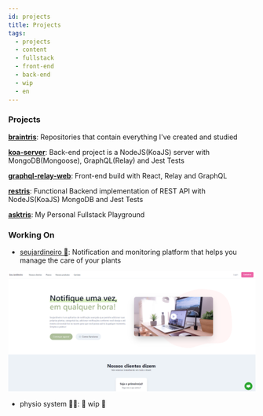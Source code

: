 ```yaml
---
id: projects
title: Projects
tags:
  - projects
  - content
  - fullstack
  - front-end
  - back-end
  - wip
  - en
---
```


### Projects
[**braintris**](https://github.com/biantris/braintris): Repositories that contain everything I've created and studied
 
[**koa-server**](https://github.com/biantris/koa-server): Back-end project is a NodeJS(KoaJS) server with MongoDB(Mongoose), GraphQL(Relay) and Jest Tests

[**graphql-relay-web**](https://github.com/biantris/graphql-relay-web): Front-end build with React, Relay and GraphQL
 
[**restris**](https://github.com/biantris/restris): Functional Backend implementation of REST API with NodeJS(KoaJS) MongoDB and Jest Tests
 
[**asktris**](https://github.com/biantris/asktris): My Personal Fullstack Playground

### Working On
- [seujardineiro 🌱](https://www.seujardineiro.com/): Notification and monitoring platform that helps you manage the care of your plants
 <a href="https://www.seujardineiro.com/">
 <img src="../img/seu-jardineiro-cover.png"/>
 </a>

- physio system 👨‍⚕: 🚧 wip 🚧
